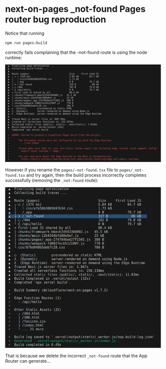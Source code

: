 # next-on-pages _not-found Pages router bug reproduction

Notice that running
```sh
npm run pages:build
```
correctly fails complaining that the -not-found route is using the node runtime:

![failed build](./failed-build.png)

However if you rename the `pages/-not-found.tsx` file to `pages/_not-found.tsx` and try
again, then the build process incorrectly completes successfully (removing the `_not-found` route):

![succeeded build](./succeeded-build.png)

That is because we delete the incorrect `_not-found` route that the App Router can generate...